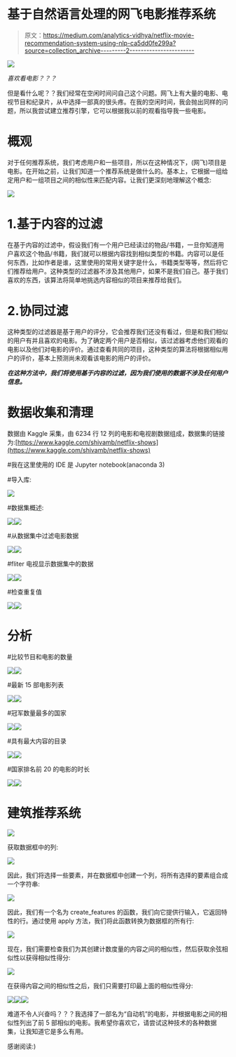 # 基于自然语言处理的网飞电影推荐系统

> 原文：<https://medium.com/analytics-vidhya/netflix-movie-recommendation-system-using-nlp-ca5dd0fe299a?source=collection_archive---------2----------------------->

![](img/a2adb9209f710f64c1e9425f4b17f07c.png)

*喜欢看电影？？？*

但是看什么呢？？我们经常在空闲时间问自己这个问题。网飞上有大量的电影、电视节目和纪录片，从中选择一部真的很头疼。在我的空闲时间，我会抛出同样的问题，所以我尝试建立推荐引擎，它可以根据我以前的观看指导我一些电影。

# 概观

对于任何推荐系统，我们考虑用户和一些项目，所以在这种情况下，(网飞)项目是电影。在开始之前，让我们知道一个推荐系统是做什么的。基本上，它根据一组给定用户和一组项目之间的相似性来匹配内容。让我们更深刻地理解这个概念:

![](img/1da819fbc3149cbbdcfab5f5da40d448.png)

# 1.基于内容的过滤

在基于内容的过滤中，假设我们有一个用户已经读过的物品/书籍，一旦你知道用户喜欢这个物品/书籍，我们就可以根据内容找到相似类型的书籍。内容可以是任何东西，比如作者是谁，这里使用的常用关键字是什么，书籍类型等等，然后将它们推荐给用户。这种类型的过滤器不涉及其他用户，如果不是我们自己。基于我们喜欢的东西，该算法将简单地挑选内容相似的项目来推荐给我们。

# 2.协同过滤

这种类型的过滤器是基于用户的评分，它会推荐我们还没有看过，但是和我们相似的用户有并且喜欢的电影。为了确定两个用户是否相似，该过滤器考虑他们观看的电影以及他们对电影的评价。通过查看共同的项目，这种类型的算法将根据相似用户的评价，基本上预测尚未观看该电影的用户的评价。

***在这种方法中，我们将使用基于内容的过滤，因为我们使用的数据不涉及任何用户信息。***

# 数据收集和清理

数据由 Kaggle 采集，由 6234 行 12 列的电影和电视剧数据组成，数据集的链接为:[https://www.kaggle.com/shivamb/netflix-shows](https://www.kaggle.com/shivamb/netflix-shows)

#我在这里使用的 IDE 是 Jupyter notebook(anaconda 3)

#导入库:

![](img/311969367eb0593f058c50e724273239.png)

#数据集概述:

![](img/43196ef60149aebcb13835f341004c47.png)![](img/950fc6f42d3ca3c3b1430ff5eff9164c.png)

#从数据集中过滤电影数据

![](img/8ba2e8deffd34b642556e7543137509a.png)![](img/008b27cea8c207dc28451a40ab7ae9a7.png)

#fliter 电视显示数据集中的数据

![](img/ced4eae36b07c2faad55e7bc4f496cb3.png)![](img/acc790b968c140c0b238262b4802f1b4.png)

#检查重复值

![](img/29e058a0740974b9a9349af310fd42ff.png)![](img/de32826f42d8a2dcd5cf5f91535065ee.png)

# 分析

#比较节目和电影的数量

![](img/ac852096df96b5f910022eab7731a485.png)![](img/d094607fc8c5e2bad59d5d72d10b9f55.png)

#最新 15 部电影列表

![](img/52befa602ac14bf973300805f018b204.png)![](img/cd7d7bf04d997a6f5026e41bf41ec144.png)

#冠军数量最多的国家

![](img/7111fc9906d76e642d50d9af0b936262.png)![](img/915e403a1489ec84769f8b08cdb9d285.png)

#具有最大内容的目录

![](img/9bf3b4455ae2b92faf69411e67f45e0c.png)![](img/8d444bbb352c2c4eac2bd84372e98fa1.png)

#国家排名前 20 的电影的时长

![](img/133b4e8afc4f25b259b6beaf846be4f8.png)![](img/7f326802171a3d192084774cfcbf7a88.png)

# 建筑推荐系统

![](img/153fe7c89cbdb1c2cb64d947554dcf61.png)

获取数据框中的列:

![](img/17b7bd359bf3c9cb6cd56954380cae55.png)

因此，我们将选择一些要素，并在数据框中创建一个列，将所有选择的要素组合成一个字符串:

![](img/b195a4ef1353b9161fc66b6af1494432.png)

因此，我们有一个名为 create_features 的函数，我们向它提供行输入，它返回特性的行。通过使用 apply 方法，我们将此函数转换为数据框的所有行:

![](img/c74cf6ee65f7f2183eeea0a1cde4aad6.png)

现在，我们需要检查我们为其创建计数度量的内容之间的相似性，然后获取余弦相似性以获得相似性得分:

![](img/2e4e6c852840c9ecdac4ae4579298c2b.png)

在获得内容之间的相似性之后，我们只需要打印最上面的相似性得分:

![](img/7ee8fb4c991ad41e2ed6ebfa3aad6263.png)![](img/50d7dd22c59bdeae99dc90ce2eef9587.png)![](img/c1bb93dfa85f80789b8fa2deb07b0272.png)

难道不令人兴奋吗？？？我选择了一部名为“自动机”的电影，并根据电影之间的相似性列出了前 5 部相似的电影。我希望你喜欢它，请尝试这种技术的各种数据集，让我知道它是多么有用。

感谢阅读:)